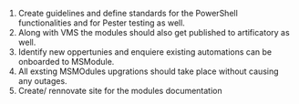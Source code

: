 1. Create guidelines and define standards for the PowerShell functionalities and for Pester testing as well.
2. Along with VMS the modules should also get published to artificatory as well.
3. Identify new oppertunies and enquiere existing automations can be onboarded to MSModule.
4. All exsting MSMOdules upgrations should take place without causing any outages.
5. Create/ rennovate site for the modules documentation
